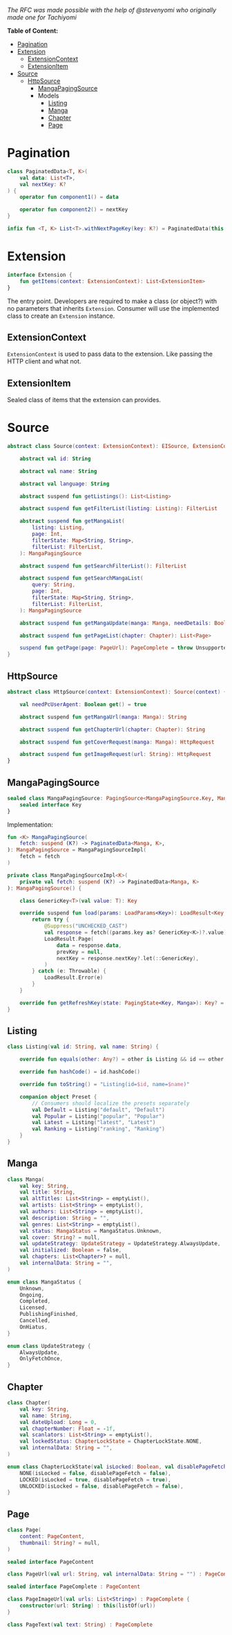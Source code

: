 *The RFC was made possible with the help of @stevenyomi who originally made one for Tachiyomi*

**Table of Content:**
- [Pagination](#pagination)
- [Extension](#extension)
	- [ExtensionContext](#extensioncontext)
	- [ExtensionItem](#extensionitem)
- [Source](#source)
  - [HttpSource](#httpsource)   
	- [MangaPagingSource](#mangapagingsource)
	- Models
		- [Listing](#listing)
		- [Manga](#manga)
		- [Chapter](#chapter)
		- [Page](#page)
# Pagination
```kt
class PaginatedData<T, K>(
    val data: List<T>,
    val nextKey: K?
) {
    operator fun component1() = data

    operator fun component2() = nextKey
}

infix fun <T, K> List<T>.withNextPageKey(key: K?) = PaginatedData(this, key)
```
# Extension
```kt
interface Extension {  
    fun getItems(context: ExtensionContext): List<ExtensionItem>  
}
```
The entry point. Developers are required to make a class (or object?) with no parameters that inherits `Extension`.  Consumer will use the implemented class to create an `Extension` instance.
## ExtensionContext
`ExtensionContext` is used to pass data to the extension. Like passing the HTTP client and what not.
## ExtensionItem
Sealed class of items that the extension can provides.
# Source
```kt
abstract class Source(context: ExtensionContext): EISource, ExtensionContext by context {

    abstract val id: String

    abstract val name: String

    abstract val language: String

    abstract suspend fun getListings(): List<Listing>

    abstract suspend fun getFilterList(listing: Listing): FilterList

    abstract suspend fun getMangaList(
        listing: Listing,
        page: Int,
        filterState: Map<String, String>,
        filterList: FilterList,
    ): MangaPagingSource

    abstract suspend fun getSearchFilterList(): FilterList

    abstract suspend fun getSearchMangaList(
        query: String,
        page: Int,
        filterState: Map<String, String>,
        filterList: FilterList,
    ): MangaPagingSource

    abstract suspend fun getMangaUpdate(manga: Manga, needDetails: Boolean, needChapters: Boolean): Manga

    abstract suspend fun getPageList(chapter: Chapter): List<Page>

    suspend fun getPage(page: PageUrl): PageComplete = throw UnsupportedOperationException("Not used")
}
```
## HttpSource
```kt
abstract class HttpSource(context: ExtensionContext): Source(context) {

    val needPcUserAgent: Boolean get() = true

    abstract suspend fun getMangaUrl(manga: Manga): String

    abstract suspend fun getChapterUrl(chapter: Chapter): String

    abstract suspend fun getCoverRequest(manga: Manga): HttpRequest

    abstract suspend fun getImageRequest(url: String): HttpRequest
}
```
## MangaPagingSource
```kt
sealed class MangaPagingSource: PagingSource<MangaPagingSource.Key, Manga>() {
    sealed interface Key
}
```
Implementation: 
```kt
fun <K> MangaPagingSource(
    fetch: suspend (K?) -> PaginatedData<Manga, K>,
): MangaPagingSource = MangaPagingSourceImpl(
    fetch = fetch
)

private class MangaPagingSourceImpl<K>(
    private val fetch: suspend (K?) -> PaginatedData<Manga, K>
): MangaPagingSource() {

    class GenericKey<T>(val value: T): Key

    override suspend fun load(params: LoadParams<Key>): LoadResult<Key, Manga> {
        return try {
            @Suppress("UNCHECKED_CAST")
            val response = fetch((params.key as? GenericKey<K>)?.value)
            LoadResult.Page(
                data = response.data,
                prevKey = null,
                nextKey = response.nextKey?.let(::GenericKey),
            )
        } catch (e: Throwable) {
            LoadResult.Error(e)
        }
    }

    override fun getRefreshKey(state: PagingState<Key, Manga>): Key? = null
}
```
## Listing
```kt
class Listing(val id: String, val name: String) {

    override fun equals(other: Any?) = other is Listing && id == other.id

    override fun hashCode() = id.hashCode()

    override fun toString() = "Listing(id=$id, name=$name)"

    companion object Preset {
        // Consumers should localize the presets separately
        val Default = Listing("default", "Default")
        val Popular = Listing("popular", "Popular")
        val Latest = Listing("latest", "Latest")
        val Ranking = Listing("ranking", "Ranking")
    }
}
```
## Manga
```kt
class Manga(
    val key: String,
    val title: String,
    val altTitles: List<String> = emptyList(),
    val artists: List<String> = emptyList(),
    val authors: List<String> = emptyList(),
    val description: String = "",
    val genres: List<String> = emptyList(),
    val status: MangaStatus = MangaStatus.Unknown,
    val cover: String? = null,
    val updateStrategy: UpdateStrategy = UpdateStrategy.AlwaysUpdate,
    val initialized: Boolean = false,
    val chapters: List<Chapter>? = null,
    val internalData: String = "",
)

enum class MangaStatus {
    Unknown,
    Ongoing,
    Completed,
    Licensed,
    PublishingFinished,
    Cancelled,
    OnHiatus,
}

enum class UpdateStrategy {
    AlwaysUpdate,
    OnlyFetchOnce,
}
```
## Chapter 
```kt
class Chapter(
    val key: String,
    val name: String,
    val dateUpload: Long = 0,
    val chapterNumber: Float = -1f,
    val scanlators: List<String> = emptyList(),
    val lockedStatus: ChapterLockState = ChapterLockState.NONE,
    val internalData: String = "",
)

enum class ChapterLockState(val isLocked: Boolean, val disablePageFetch: Boolean) {
    NONE(isLocked = false, disablePageFetch = false),
    LOCKED(isLocked = true, disablePageFetch = true),
    UNLOCKED(isLocked = false, disablePageFetch = false),
}
```
## Page
```kt
class Page(
    content: PageContent,
    thumbnail: String? = null,
)

sealed interface PageContent

class PageUrl(val url: String, val internalData: String = "") : PageContent

sealed interface PageComplete : PageContent

class PageImageUrl(val urls: List<String>) : PageComplete {
    constructor(url: String) : this(listOf(url))
}

class PageText(val text: String) : PageComplete
```
